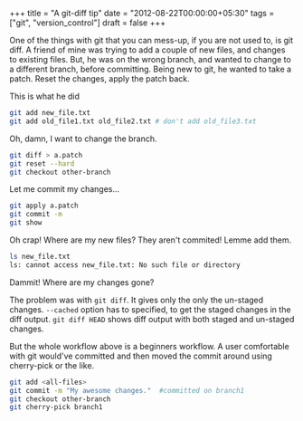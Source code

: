 +++
title = "A git-diff tip"
date = "2012-08-22T00:00:00+05:30"
tags = ["git", "version_control"]
draft = false
+++

One of the things with git that you can mess-up, if you are not
used to, is git diff.  A friend of mine was trying to add a couple
of new files, and changes to existing files.  But, he was on the
wrong branch, and wanted to change to a different branch, before
committing.  Being new to git, he wanted to take a patch.  Reset
the changes, apply the patch back.

This is what he did

```sh
git add new_file.txt
git add old_file1.txt old_file2.txt # don't add old_file3.txt
```

Oh, damn, I want to change the branch.

```sh
git diff > a.patch
git reset --hard
git checkout other-branch
```

Let me commit my changes...

```sh
git apply a.patch
git commit -m
git show
```

Oh crap!  Where are my new files?  They aren't commited!  Lemme
add them.

```sh
ls new_file.txt
ls: cannot access new_file.txt: No such file or directory
```

Dammit!  Where are my changes gone?

The problem was with `git diff`.  It gives only the only the
un-staged changes.  `--cached` option has to specified, to get the
staged changes in the diff output.  `git diff HEAD` shows diff
output with both staged and un-staged changes.

But the whole workflow above is a beginners workflow.  A user
comfortable with git would've committed and then moved the commit
around using cherry-pick or the like.

```sh
git add <all-files>
git commit -m "My awesome changes."  #committed on branch1
git checkout other-branch
git cherry-pick branch1
```
